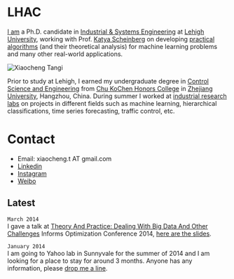 
# LHAC


[I am](http://goo.gl/hphZnl) a Ph.D. candidate in [Industrial & Systems Engineering](http://www.lehigh.edu/ise/) at [Lehigh University](http://www4.lehigh.edu/default.aspx), working with Prof. [Katya Scheinberg](http://coral.ie.lehigh.edu/~katyas/) on developing [practical algorithms](http://goo.gl/ERZb3i) (and their theoretical analysis) for machine learning problems and many other real-world applications.

![Xiaocheng Tangi](https://dl.dropboxusercontent.com/u/2799722/mysite/xct_profile3.jpg)

Prior to study at Lehigh, I earned my undergraduate degree in [Control Science and Engineering](http://www.cse.zju.edu.cn/english/) from [Chu KoChen Honors College](http://ckc.zju.edu.cn/en-US/Introduction) in [Zhejiang University](http://goo.gl/u01q4Q), Hangzhou, China. During summer I worked at [industrial research labs](http://goo.gl/hphZnl) on projects in different fields such as machine learning, hierarchical classifications, time series forecasting, traffic control, etc.  


# Contact

* Email: xiaocheng.t AT gmail.com
* [Linkedin](http://goo.gl/hphZnl)
* [Instagram](http://goo.gl/8yqofD)
* [Weibo](http://goo.gl/dNzrl6)


## Latest

`March 2014`  
I gave a talk at [Theory And Practice: Dealing With Big Data And Other Challenges](http://www.caam.rice.edu/~ios2014/index.html) Informs Optimization Conference 2014, [here are the slides](http://goo.gl/LpY7GT).

`January 2014`  
I am going to Yahoo lab in Sunnyvale for the summer of 2014 and I am looking for a place to stay for around 3 months. Anyone has any information, please [drop me a line](mailto:xiaocheng.t@gmail.com).


